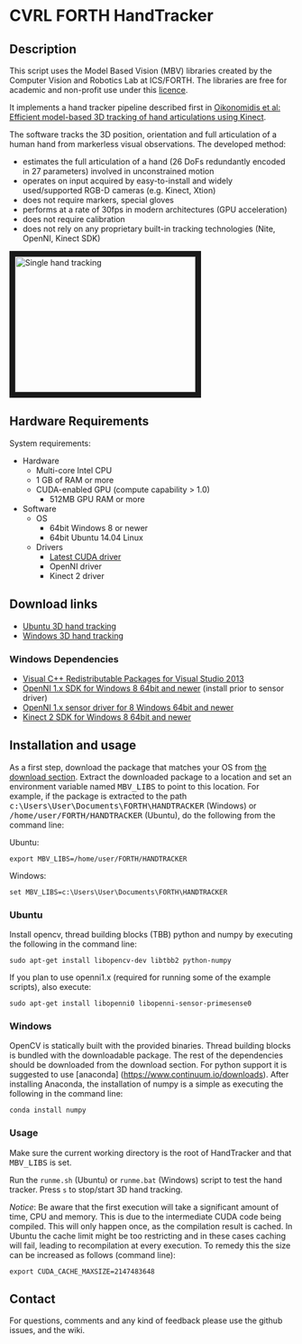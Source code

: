 # CVRL FORTH HandTracker


## Description

This script uses the Model Based Vision (MBV) libraries created by the Computer Vision and Robotics Lab at ICS/FORTH. The libraries are free for academic and non-profit use under this [licence](license.txt).

It implements a hand tracker pipeline described first in [Oikonomidis et al: Efficient model-based 3D tracking of hand articulations using Kinect](http://users.ics.forth.gr/~argyros/mypapers/2011_09_bmvc_kinect_hand_tracking.pdf).


The software tracks the 3D position, orientation and full articulation of a human hand from markerless visual observations. The developed method:

 * estimates the full articulation of a hand (26 DoFs redundantly encoded in 27 parameters)  involved in unconstrained motion
 * operates on input acquired by easy-to-install and widely used/supported RGB-D cameras (e.g. Kinect, Xtion)
 * does not require markers, special gloves
 * performs at a rate of 30fps in modern architectures (GPU acceleration)
 * does not require calibration
 * does not rely on any proprietary built-in tracking technologies (Nite, OpenNI, Kinect SDK)

<a href="http://www.youtube.com/watch?feature=player_embedded&v=Fxa43qcm1C4" target="_blank"><img src="http://img.youtube.com/vi/Fxa43qcm1C4/0.jpg" alt="Single hand tracking" width="320" height="240" border="10"/></a>


## Hardware Requirements

System requirements:

- Hardware
	- Multi-core Intel CPU
	- 1 GB of RAM or more
	- CUDA-enabled GPU (compute capability > 1.0)
		- 512MB GPU RAM or more
- Software
	- OS
		- 64bit Windows 8 or newer
		- 64bit Ubuntu 14.04 Linux
	- Drivers
		- [Latest CUDA driver](https://developer.nvidia.com/cuda-downloads)
		- OpenNI driver
		- Kinect 2 driver

## Download links
<a name="download"></a>

- [Ubuntu 3D hand tracking](http://cvrlcode.ics.forth.gr/files/mbv/v1.1/MBV_PythonAPI_Linux_1.1.zip)
- [Windows 3D hand tracking](http://cvrlcode.ics.forth.gr/files/mbv/v1.1/MBV_PythonAPI_Win_1.1.zip)

### Windows Dependencies

- [Visual C++ Redistributable Packages for Visual Studio 2013](https://www.microsoft.com/en-us/download/details.aspx?id=40784)
- [OpenNI 1.x SDK for Windows 8 64bit and newer](http://cvrlcode.ics.forth.gr/web_share/OpenNI/OpenNI_SDK/OpenNI_1.x/OpenNI-Win64-1.5.7.10-Dev.zip) (install prior to sensor driver)
- [OpenNI 1.x sensor driver for 8 Windows 64bit and newer](http://cvrlcode.ics.forth.gr/web_share/OpenNI/OpenNI_SDK/OpenNI_1.x/Sensor_Driver/Sensor-Win64-5.1.6.6-Redist.zip)
- [Kinect 2 SDK for Windows 8 64bit and newer](http://www.microsoft.com/en-us/download/details.aspx?id=44561)

## Installation and usage

As a first step, download the package that matches your OS from [the download section](#download). Extract the downloaded package to a location and set an environment variable named <tt>MBV_LIBS</tt> to point to this location. For example, if the package is extracted to the path <tt>c:\Users\User\Documents\FORTH\HANDTRACKER</tt> (Windows) or <tt>/home/user/FORTH/HANDTRACKER</tt> (Ubuntu), do the following from the command line:


Ubuntu:

```
export MBV_LIBS=/home/user/FORTH/HANDTRACKER
```

Windows:

```
set MBV_LIBS=c:\Users\User\Documents\FORTH\HANDTRACKER
```

### Ubuntu

Install opencv, thread building blocks (TBB) python and numpy by executing the following in the command line:

```
sudo apt-get install libopencv-dev libtbb2 python-numpy
```

If you plan to use openni1.x (required for running some of the example scripts), also execute:

```
sudo apt-get install libopenni0 libopenni-sensor-primesense0 
```

### Windows

OpenCV is statically built with the provided binaries. Thread building blocks is bundled with the downloadable package. The rest of the dependencies should be downloaded from the download section. For python support it is suggested to use [anaconda] (https://www.continuum.io/downloads). After installing Anaconda, the installation of numpy is a simple as executing the following in the command line:

```
conda install numpy
```

### Usage

Make sure the current working directory is the root of HandTracker and that <tt>MBV_LIBS</tt> is set.

Run the `runme.sh` (Ubuntu) or `runme.bat` (Windows) script to test the hand tracker. Press `s` to stop/start 3D hand tracking.

*Notice*: Be aware that the first execution will take a significant amount of time, CPU and memory. This is due to the intermediate CUDA code being compiled. This will only happen once, as the compilation result is cached. In Ubuntu the cache limit might be too restricting and in these cases caching will fail, leading to recompilation at every execution. To remedy this the size can be increased as follows (command line):

```
export CUDA_CACHE_MAXSIZE=2147483648
```


## Contact

For questions, comments and any kind of feedback please use the github issues, and the wiki. 

